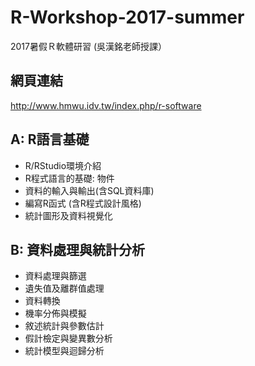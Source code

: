 # R-Workshop-2017-summer
2017暑假Ｒ軟體研習 (吳漢銘老師授課）

## 網頁連結

<http://www.hmwu.idv.tw/index.php/r-software>

##  A: R語言基礎

- R/RStudio環境介紹
- R程式語言的基礎: 物件
- 資料的輸入與輸出(含SQL資料庫)
- 編寫R函式 (含R程式設計風格)
- 統計圖形及資料視覺化

## B: 資料處理與統計分析

- 資料處理與篩選
- 遺失值及離群值處理
- 資料轉換
- 機率分佈與模擬
- 敘述統計與參數估計
- 假計檢定與變異數分析
- 統計模型與迴歸分析
